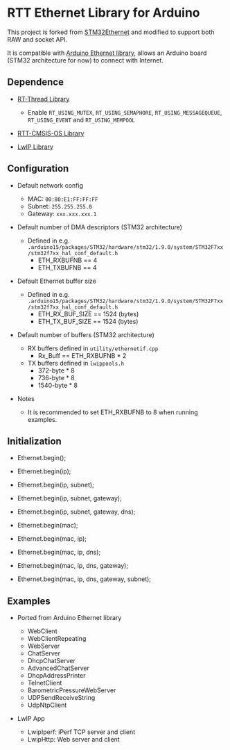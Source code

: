 # RTT Ethernet Library for Arduino

This project is forked from [STM32Ethernet](https://github.com/stm32duino/STM32Ethernet) and modified to support both RAW and socket API.

It is compatible with [Arduino Ethernet library](https://www.arduino.cc/en/Reference/Ethernet), allows an Arduino board (STM32 architecture for now) to connect with Internet.


## Dependence

* [RT-Thread Library](https://github.com/onelife/Arduino_RT-Thread)
  - Enable `RT_USING_MUTEX`, `RT_USING_SEMAPHORE`, `RT_USING_MESSAGEQUEUE`, `RT_USING_EVENT` and `RT_USING_MEMPOOL`     

* [RTT-CMSIS-OS Library](https://github.com/onelife/RTT-CMSIS-OS)

* [LwIP Library](https://github.com/stm32duino/LwIP)


## Configuration

* Default network config
  - MAC: `00:80:E1:FF:FF:FF`
  - Subnet: `255.255.255.0`
  - Gateway: `xxx.xxx.xxx.1`

* Default number of DMA descriptors (STM32 architecture)
  - Defined in e.g. `.arduino15/packages/STM32/hardware/stm32/1.9.0/system/STM32F7xx/stm32f7xx_hal_conf_default.h`
    - ETH_RXBUFNB == 4
    - ETH_TXBUFNB == 4

* Default Ethernet buffer size
  - Defined in e.g. `.arduino15/packages/STM32/hardware/stm32/1.9.0/system/STM32F7xx/stm32f7xx_hal_conf_default.h`
    - ETH_RX_BUF_SIZE == 1524 (bytes)
    - ETH_TX_BUF_SIZE == 1524 (bytes)

* Default number of buffers (STM32 architecture)
  - RX buffers defined in `utility/ethernetif.cpp`
    - Rx_Buff == ETH_RXBUFNB * 2
  - TX buffers defined in `lwippools.h`
    - 372-byte * 8
    - 736-byte * 8
    - 1540-byte * 8

* Notes
  - It is recommended to set ETH_RXBUFNB to 8 when running examples.


## Initialization

* Ethernet.begin();
* Ethernet.begin(ip);
* Ethernet.begin(ip, subnet);
* Ethernet.begin(ip, subnet, gateway);
* Ethernet.begin(ip, subnet, gateway, dns);

* Ethernet.begin(mac);
* Ethernet.begin(mac, ip);
* Ethernet.begin(mac, ip, dns);
* Ethernet.begin(mac, ip, dns, gateway);
* Ethernet.begin(mac, ip, dns, gateway, subnet);


## Examples

* Ported from Arduino Ethernet library
  - WebClient
  - WebClientRepeating
  - WebServer
  - ChatServer
  - DhcpChatServer
  - AdvancedChatServer
  - DhcpAddressPrinter
  - TelnetClient
  - BarometricPressureWebServer
  - UDPSendReceiveString
  - UdpNtpClient

* LwIP App
  - LwipIperf: iPerf TCP server and client
  - LwipHttp: Web server and client
